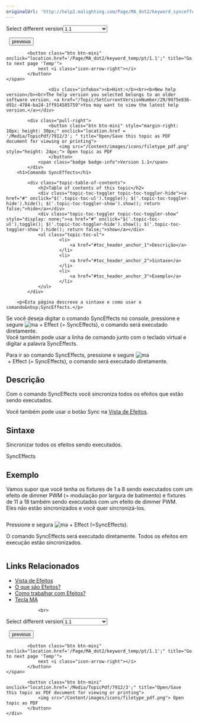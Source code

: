```yaml
---
originalUrl: 'http://help2.malighting.com/Page/MA_dot2/keyword_synceffects/pt/1.1'
---
```


<div class="topic-navigation">

<div class="pull-right">
	<span class="pull-left">


<div class="pull-left">
<form action="/Topic/SetCurrentVersionNumber" class="form-inline" id="frmTagSelector" method="post">	<span class="form-mini">
		<div class="input-prepend"><span class="add-on">Select different version</span><select autocomplete="off" id="versionNumberId" name="versionNumberId" onchange="$(this).closest('#frmTagSelector').submit();" style="width: 120px;"><option value="">- latest -</option>
<option selected="selected" value="3">1.1</option>
<option value="7">1.2</option>
<option value="12">1.3</option>
<option value="16">1.5</option>
<option value="29">1.9</option>
</select></div>
		<input data-val="true" data-val-number="The field Int32 must be a number." data-val-required="The Int32 field is required." id="ProductId" name="ProductId" type="hidden" value="7">
		<input id="CurrentGuid" name="CurrentGuid" type="hidden" value="9975e836-d91c-4784-ba24-1ff914585759">
	</span>
</form></div>&nbsp;	</span>
	<span class="pull-right" style="white-space: nowrap;">
			<button class="btn btn-mini" onclick="location.href='/Page/MA_dot2/keyword_storelook/pt/1.1'; " title="Go to previous page 'StoreLook'">
				<i class="icon-arrow-left"></i> previous
			</button>

			<button class="btn btn-mini" onclick="location.href='/Page/MA_dot2/keyword_temp/pt/1.1';" title="Go to next page 'Temp'">
				next <i class="icon-arrow-right"></i> 
			</button>
	</span>
</div>
<div class="clear-fix" style="margin-bottom: 10px"></div>
</div>

					<div class="infobox"><b>Hint:</b><br><b>New help version</b><br>The help version you selected belongs to an older software version. <a href="/Topic/SetCurrentVersionNumber/29/9975e836-d91c-4784-ba24-1ff914585759">You may want to view the latest help version.</a></div>

			<div class="pull-right">
					<button class="btn btn-mini" style="margin-right: 10px; height: 30px;" onclick="location.href = '/Media/TopicPdf/7912/3'; " title="Open/Save this topic as PDF document for viewing or printing">
						<img src="/Content/images/icons/filetype_pdf.png" style="height: 24px;"> Open topic as PDF
					</button>
				<span class="badge badge-info">Version 1.1</span>
			</div>
		<h1>Comando SyncEffects</h1>

			<div class="topic-table-of-contents">
				<h2>Table of contents of this topic</h2>
				<div class="topic-toc-toggler topic-toc-toggler-hide"><a href="#" onclick="$('.topic-toc-ul').toggle(); $('.topic-toc-toggler-hide').hide(); $('.topic-toc-toggler-show').show(); return false;">hide</a></div>
				<div class="topic-toc-toggler topic-toc-toggler-show" style="display: none;"><a href="#" onclick="$('.topic-toc-ul').toggle(); $('.topic-toc-toggler-hide').show(); $('.topic-toc-toggler-show').hide(); return false;">show</a></div>
				<ul class="topic-toc-ul">
						<li>
							<a href="#toc_header_anchor_1">Descrição</a>
						</li>
						<li>
							<a href="#toc_header_anchor_2">Sintaxe</a>
						</li>
						<li>
							<a href="#toc_header_anchor_3">Exemplo</a>
						</li>
				</ul>
			</div>

		<p>Esta página descreve a sintaxe e como usar o comando&nbsp;SyncEffects.</p>

<div class="important">Se você deseja digitar o comando SyncEffects no console, pressione e segure <span class="hardkey"><img alt="ma" src="/Media/Mlg/ma.png"></span>&nbsp;+&nbsp;<span class="hardkey">Effect</span>&nbsp;(= SyncEffects), o comando será executado diretamente.<br>
Você também pode usar a linha de comando junto com o teclado virtual e digitar a palavra SyncEffects.</div>

<p>Para ir ao comando&nbsp;SyncEffects, pressione e segure&nbsp;<span class="hardkey"><img alt="ma" src="/Media/Mlg/ma.png"></span>&nbsp;+&nbsp;<span class="hardkey">Effect</span>&nbsp;(=&nbsp;SyncEffects), o comando será executado diretamente.</p>

<a name="toc_header_anchor_1" id="toc_header_anchor_1" class="topic-toc-item"></a><h2>Descrição</h2>

<p>Com o comando&nbsp;SyncEffects&nbsp;você sincroniza todos os efeitos que estão sendo executados.</p>

<div class="tip">Você também pode usar o botão&nbsp;<span class="softkey">Sync</span>&nbsp;na&nbsp;<a href="/Topic/0e539790-291a-4be0-be05-8f3e8d81c0eb">Vista de Efeitos</a>.</div>

<a name="toc_header_anchor_2" id="toc_header_anchor_2" class="topic-toc-item"></a><h2>Sintaxe</h2>

<p>Sincronizar todos os efeitos sendo executados.</p>

<div class="cl_input">SyncEffects</div>

<a name="toc_header_anchor_3" id="toc_header_anchor_3" class="topic-toc-item"></a><h2>Exemplo</h2>

<p>Vamos supor que você tenha os fixtures de 1 a 8 sendo executados com um efeito de&nbsp;dimmer&nbsp;PWM&nbsp;(= modulação por largura de batimento) e fixtures de 11 a 18 também sendo executados com um efeito de dimmer&nbsp;PWM.<br>
Eles não estão sincronizados e você quer sincronizá-los.</p>

<p><span class="image_gray_border"><img alt="" src="/Media/Image/Dot2_Commands_SyncEffects01_1-0.PNG"></span></p>

<p>Pressione e segura&nbsp;<span class="hardkey"><img alt="ma" src="/Media/Mlg/ma.png"></span> + <span class="hardkey">Effect</span> (=SyncEffects).</p>

<p>O comando&nbsp;SyncEffects&nbsp;será executado diretamente. Todos os efeitos em execução estão sincronizados.</p>

<p><span class="image_gray_border"><img alt="" src="/Media/Image/Dot2_Commands_SyncEffects02_1-0.PNG"></span></p>

<a name="toc_header_anchor_4" id="toc_header_anchor_4" class="topic-toc-item"></a><h2>Links Relacionados</h2>

<ul>
	<li><a href="/Topic/0e539790-291a-4be0-be05-8f3e8d81c0eb">Vista de Efeitos</a></li>
	<li><a href="/Topic/ca034c9c-6b13-4948-8e83-c6e4f2ff4d21">O que são Efeitos?</a></li>
	<li><a href="/Topic/2457c63d-dd11-4171-b366-db5a6453f23d">Como trabalhar com Efeitos?</a></li>
	<li><a href="/Topic/204e781e-986f-4c9a-8af9-0022186dc7aa">Tecla MA</a></li>
</ul>


				<br>
<div class="topic-navigation">

<div class="pull-right">
	<span class="pull-left">


<div class="pull-left">
<form action="/Topic/SetCurrentVersionNumber" class="form-inline" id="frmTagSelector" method="post">	<span class="form-mini">
		<div class="input-prepend"><span class="add-on">Select different version</span><select autocomplete="off" id="versionNumberId" name="versionNumberId" onchange="$(this).closest('#frmTagSelector').submit();" style="width: 120px;"><option value="">- latest -</option>
<option selected="selected" value="3">1.1</option>
<option value="7">1.2</option>
<option value="12">1.3</option>
<option value="16">1.5</option>
<option value="29">1.9</option>
</select></div>
		<input data-val="true" data-val-number="The field Int32 must be a number." data-val-required="The Int32 field is required." id="ProductId" name="ProductId" type="hidden" value="7">
		<input id="CurrentGuid" name="CurrentGuid" type="hidden" value="9975e836-d91c-4784-ba24-1ff914585759">
	</span>
</form></div>&nbsp;	</span>
	<span class="pull-right" style="white-space: nowrap;">
			<button class="btn btn-mini" onclick="location.href='/Page/MA_dot2/keyword_storelook/pt/1.1'; " title="Go to previous page 'StoreLook'">
				<i class="icon-arrow-left"></i> previous
			</button>

			<button class="btn btn-mini" onclick="location.href='/Page/MA_dot2/keyword_temp/pt/1.1';" title="Go to next page 'Temp'">
				next <i class="icon-arrow-right"></i> 
			</button>
	</span>
</div>
	<div class="clear-fix"></div>
	<div class="pull-right">
	
			<button class="btn btn-mini" onclick="location.href='/Media/TopicPdf/7912/3';" title="Open/Save this topic as PDF document for viewing or printing">
				<img src="/Content/images/icons/filetype_pdf.png"> Open topic as PDF
			</button>
	</div>
<div class="clear-fix" style="margin-bottom: 10px"></div>
</div>

	
